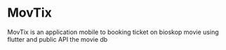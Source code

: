 # MovTix
MovTix is an application mobile to booking ticket on bioskop movie using flutter and public API the movie db

